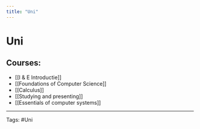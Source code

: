 ```yaml
---
title: "Uni"
---
```


# Uni
## Courses:
- [[I & E Introductie]]
- [[Foundations of Computer Science]]
- [[Calculus]]
- [[Studying and presenting]]
- [[Essentials of computer systems]]
---
Tags:  #Uni